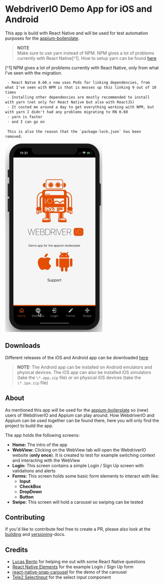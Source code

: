 # WebdriverIO Demo App for iOS and Android

This app is build with React Native and will be used for test automation purposes for the [appium-boilerplate](https://github.com/webdriverio/appium-boilerplate).

> **NOTE<br>**
> Make sure to use yarn instead of NPM. NPM gives a lot of problems currently with React Native[^1]. How to setup yarn can be found [here](https://yarnpkg.com/lang/en/docs/install/#mac-stable)

[^1] NPM gives a lot of problems currently with React Native, only from what I've seen with the migration.
     
     - React Natve 0.60.x now uses Pods for linking dependencies, from what I've seen with NPM is that is messes up this linking 9 out of 10 times
     - Installing other dependencies are mostly recommended to install with yarn (not only for React Native but also with ReactJS)
     - It costed me around a day to get everything working with NPM, but with yarn I didn't had any problems migrating to RN 0.60
     - yarn is faster
     - and I can go on
     
     This is also the reason that the `package-lock.json` has been removed.
     

![webdriverio-demo-app-ios.ios](./docs/assets/webdriver.io.demo.gif)

## Downloads
Different releases of the iOS and Android app can be downloaded [here](https://github.com/webdriverio/native-demo-app/releases)

> **NOTE:**
> The Android app can be installed on Android emulators and physical devices.
> The iOS app can also be installed iOS simulators (take the `\*.app.zip` file) or on physical iOS devices (take the `\*.ipa.zip` file)

## About
As mentioned this app will be used for the [appium-boilerplate](https://github.com/webdriverio/appium-boilerplate) so (new) users of WebdriverIO and Appium can play around.
How WebdriverIO and Appium can be used together can be found there, here you will only find the project to build the app.

The app holds the following screens:
- **Home:** The intro of the app
- **WebView:** Clicking on the WebView tab will open the WebdriverIO website (**only once**). It is created to test for example switching context and interacting with the WebView
- **Login:** This screen contains a simple Login / Sign Up screen with validations and alerts
- **Forms:** This screen holds some basic form elements to interact with like:
  - **Input**
  - **CheckBox**
  - **DropDown**
  - **Button**
- **Swipe:** This screen will hold a carousel so swiping can be tested

## Contributing
If you'd like to contribute feel free to create a PR, please also look at the [building](./docs/BUILDING.md) and [versioning](./docs/VERSIONING.md)-docs.

## Credits
- [Lucas Bento](https://github.com/lucasbento) for helping me out with some React Native questions
- [React Native Elements](https://github.com/react-native-training/react-native-elements-app) for the example Login / Sign Up form
- [react-native-snap-carousel](https://github.com/archriss/react-native-snap-carousel) for the demo of the carousel
- [Tele2 SelectInput](https://github.com/Tele2-NL/react-native-select-input) for the select input component
